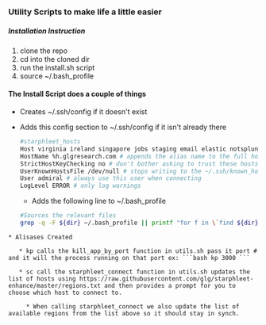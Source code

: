 ### Utility Scripts to make life a little easier


##### Installation Instruction
  1. clone the repo
  2. cd into the cloned dir
  3. run the install.sh script
  4. source ~/.bash_profile

#### The Install Script does a couple of things

* Creates ~/.ssh/config if it doesn't exist
* Adds this config section to ~/.ssh/config if it isn't already there
  ```bash
  #starphleet_hosts
  Host virginia ireland singapore jobs staging email elastic notsplunk moserca #list of aliases used to connect
  HostName %h.glgresearch.com # appends the alias name to the full host name when creating the ssh connection
  StrictHostKeyChecking no # don't bother asking to trust these hosts
  UserKnownHostsFile /dev/null # stops writing to the ~/.ssh/known_hosts
  User admiral # always use this user when connecting
  LogLevel ERROR # only log warnings
  ```

  * Adds the following line to ~/.bash_profile
  ```bash
  #Sources the relevant files  
  grep -q -F ${dir} ~/.bash_profile || printf "for f in \`find ${dir}/ -type file ! -name install.sh -and ! -name install.sh\`; do source \$f; done" >> ~/.bash_profile
```
* Alisases Created

   * kp calls the kill_app_by_port function in utils.sh pass it port # and it will the process running on that port ex: ```bash kp 3000 ```

   * sc call the starphleet_connect function in utils.sh updates the list of hosts using https://raw.githubusercontent.com/glg/starphleet-enhance/master/regions.txt and then provides a prompt for you to choose which host to connect to.

     * When calling starphleet_connect we also update the list of available regions from the list above so it should stay in synch.
